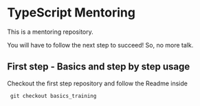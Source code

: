 # TypeScript Mentoring

This is a mentoring repository.

You will have to follow the next step to succeed! So, no more talk.

## First step - Basics and step by step usage

Checkout the first step repository and follow the Readme inside

```
 git checkout basics_training
```
